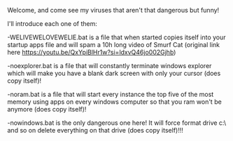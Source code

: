 Welcome, and come see my viruses that aren't that dangerous but funny!

I'll introduce each one of them:

-WELIVEWELOVEWELIE.bat is a file that when started copies itself into your startup apps file and will spam a 10h long video of Smurf Cat (original link here https://youtu.be/QxYpiBlHr1w?si=ldxvQ46jo002Gjhb)

-noexplorer.bat is a file that will constantly terminate windows explorer which will make you have a blank dark screen with only your cursor (does copy itself)!

-noram.bat is a file that will start every instance the top five of the most memory using apps on every windows computer so that you ram won't be anymore (does copy itself)!

-nowindows.bat is the only dangerous one here! It will force format drive c:\ and so on delete everything on that drive (does copy itself)!!!
